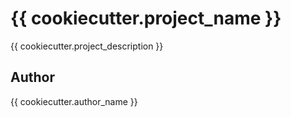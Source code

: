 # {{ cookiecutter.project_name }}

{{ cookiecutter.project_description }}

## Author

{{ cookiecutter.author_name }}

